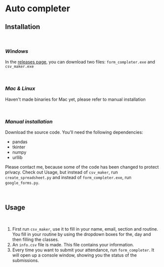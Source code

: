 # Auto completer

## Installation

<br>

### *Windows*
In the [releases page](https://github.com/zayyanabbas/SchoolSubmit/releases/tag/0.1), you can download two files: `form_completer.exe` and `csv_maker.exe`

<br>

### *Mac & Linux*
Haven't made binaries for Mac yet, please refer to manual installation

<br>

### *Manual installation*
Download the source code. You'll need the following dependencies:

- pandas
- tkinter
- numpy
- urllib

Please contact me, because some of the code has been changed to protect privacy. Check out Usage, but instead of `csv_maker`, run `create_spreadsheet.py` and instead of `form_completer.exe`, run `google_forms.py`. 

<br>

## Usage

<br>

1. First run `csv_maker`, use it to fill in your name, email, section and routine. You fill in your routine by using the dropdown boxes for the, day and then filling the classes.
2. An `info.csv` file is made. This file contains your information.
3. Every time you want to submit your attendance, run `form_completer`. It will open up a console window, showing you the status of the submissions.